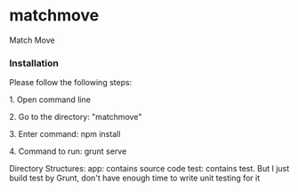 # matchmove
Match Move

<h3>Installation</h3>
Please follow the following steps:

<p>1. Open command line</p>
<p>2. Go to the directory: "matchmove"</p>
<p>3. Enter command: npm install</p>
<p>4. Command to run: grunt serve</p>

Directory Structures:
app: contains source code
test: contains test. But I just build test by Grunt, don't have enough time to write unit testing for it